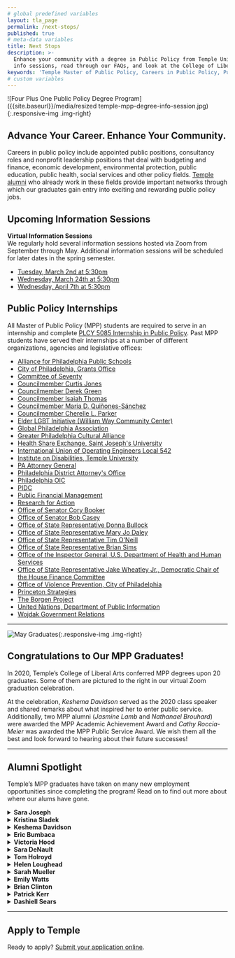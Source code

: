 ```yaml
---
# global predefined variables
layout: tla_page
permalink: /next-stops/
published: true
# meta-data variables
title: Next Stops
description: >-
  Enhance your community with a degree in Public Policy from Temple University! Learn about our upcoming 
  info sessions, read through our FAQs, and look at the College of Liberal Arts’ other resources. 
keywords: 'Temple Master of Public Policy, Careers in Public Policy, Public Policy Jobs'
# custom variables
---
```

![Four Plus One Public Policy Degree Program]({{site.baseurl}}/media/resized temple-mpp-degree-info-session.jpg){:.responsive-img .img-right}
## Advance Your Career. Enhance Your Community.
Careers in public policy include appointed public positions, consultancy roles and nonprofit leadership positions that deal with budgeting and finance, economic development, environmental protection, public education, public health, social services and other policy fields. [Temple alumni](http://www.alumni.temple.edu/s/705/alumni/16/interior.aspx?sid=705&gid=1&pgid=3703) who already work in these fields provide important networks through which our graduates gain entry into exciting and rewarding public policy jobs.

## Upcoming Information Sessions
**Virtual Information Sessions**<br>
We regularly hold several information sessions hosted via Zoom from September through May. Additional information sessions will be scheduled for later dates in the spring semester.

- [Tuesday, March 2nd at 5:30pm](https://events.temple.edu/master-of-public-policy-info-session-6)
- [Wednesday, March 24th at 5:30pm](https://events.temple.edu/master-of-public-policy-info-session-7)
- [Wednesday, April 7th at 5:30pm](https://events.temple.edu/master-of-public-policy-info-session-8)

## Public Policy Internships
All Master of Public Policy (MPP) students are required to serve in an internship and complete [PLCY 5085 Internship in Public Policy](https://bulletin.temple.edu/search/?P=PLCY%205085). Past MPP students have served their internships at a number of different organizations, agencies and legislative offices:

- [Alliance for Philadelphia Public Schools](https://appsphilly.net/)
- [City of Philadelphia, Grants Office](https://www.phila.gov/finance/units-grants.html)
- [Committee of Seventy](https://seventy.org/)
- [Councilmember Curtis Jones](https://phlcouncil.com/curtisjonesjr/)
- [Councilmember Derek Green](https://phlcouncil.com/derekgreen/)
- [Councilmember Isaiah Thomas](https://phlcouncil.com/isaiahthomas/)
- [Councilmember Maria D. Quiñones-Sánchez](http://phlcouncil.com/mariaqsanchez/)
- [Councilmember Cherelle L. Parker](http://phlcouncil.com/cherelleparker/)
- [Elder LGBT Initiative (William Way Community Center)](https://lgbtelderinitiative.org/)
- [Global Philadelphia Association](https://globalphiladelphia.org/)
- [Greater Philadelphia Cultural Alliance](https://www.philaculture.org/)
- [Health Share Exchange, Saint Joseph's University](https://www.healthshareexchange.org/)
- [International Union of Operating Engineers Local 542](https://www.iuoe542.com/)
- [Institute on Disabilities, Temple University](https://www.temple.edu/instituteondisabilities/)
- [PA Attorney General](https://www.attorneygeneral.gov/)
- [Philadelphia District Attorney's Office](https://www.phila.gov/districtattorney/pages/default.aspx)
- [Philadelphia OIC](https://www.philaoic.org/)
- [PIDC](https://www.pidcphila.com/)
- [Public Financial Management](https://www.pfm.com/)
- [Research for Action](https://www.researchforaction.org/)
- [Office of Senator Cory Booker](https://www.booker.senate.gov/)
- [Office of Senator Bob Casey](https://www.casey.senate.gov/)
- [Office of State Representative Donna Bullock](https://www.pahouse.com/Bullock/)
- [Office of State Representative Mary Jo Daley](https://www.pahouse.com/MDaley/)
- [Office of State Representative Tim O'Neill](http://www.reponeal.com/)
- [Office of State Representative Brian Sims](https://www.pahouse.com/Sims/)
- [Office of the Inspector General, U.S. Department of Health and Human Services](https://oig.hhs.gov/)
- [Office of State Representative Jake Wheatley Jr., Democratic Chair of the House Finance Committee](https://www.legis.state.pa.us/cfdocs/legis/home/member_information/house_bio.cfm?id=1026&mobile_choice=suppress)
- [Office of Violence Prevention, City of Philadelphia](https://www.phila.gov/departments/office-of-violence-prevention/)
- [Princeton Strategies](https://princetonstrategies.com/)
- [The Borgen Project](https://borgenproject.org/)
- [United Nations, Department of Public Information](https://www.un.org/youthenvoy/2013/09/dpi-department-of-public-information/)
- [Wojdak Government Relations](https://wojdak.com/)

___

![May Graduates]({{site.baseurl}}/media/mpp2020congrats.jpg){:.responsive-img .img-right}
## Congratulations to Our MPP Graduates!
In 2020, Temple’s College of Liberal Arts conferred MPP degrees upon 20 graduates. Some of them are pictured to the right in our virtual Zoom graduation celebration.

At the celebration, _Keshema Davidson_ served as the 2020 class speaker and shared remarks about what inspired her to enter public service. Additionally, two MPP alumni (_Jasmine Lamb_ and _Nathanael Brouhard_) were awarded the MPP Academic Achievement Award and _Cathy Roccia-Meier_ was awarded the MPP Public Service Award. We wish them all the best and look forward to hearing about their future successes!

___

## Alumni Spotlight
Temple’s MPP graduates have taken on many new employment opportunities since completing the program! Read on to find out more about where our alums have gone.

<details>
  <summary><strong>Sara Joseph</strong></summary>
<blockquote>  
  <p>  
  Left her position as a Forensic Intensive Recovery Specialist at the Defender Association of Philadelphia to become a Support Coordinator for the Philadelphia Bail Fund.<br>
<li><i>MPP from Temple in 2021</i></li>	  	  
  </p>
  </blockquote>
</details>

<details>
  <summary><strong>Kristina Sladek</strong></summary>
<blockquote>  
  <p>  
  Left her position as Probation Officer Specialist with Chester County Juvenile Probation to become a Research Specialist with The Office of the Commissioner of Probation in The Trial Court of Massachusetts.<br>
<li><i>MPP from Temple in 2020</i></li>	  	  
  </p>
  </blockquote>
</details>

<details>
  <summary><strong>Keshema Davidson</strong></summary>
<blockquote>  
  <p>  
  Was selected to participate in Committee of Seventy's highly competitive Buchholz Fellowship program. Keshema works as the Manager of Community Affairs at Cristo Rey Philadelphia High School.<br>
<li><i>MPP from Temple in 2020</i></li>	  	  
  </p>
  </blockquote>
</details>

<details>
  <summary><strong>Eric Bumbaca</strong></summary>
<blockquote>  
  <p>  
  Left his position as a Program Coordinator at College Possible Philadelphia to become Director of Student Programs for The World Affairs Council of Philadelphia.<br>
<li><i>MPP from Temple in 2019</i></li>	  	  
  </p>
  </blockquote>
</details>

<details>
  <summary><strong>Victoria Hood</strong></summary>
<blockquote>  
  <p>  
  Left her position as a Congressional Aide for Congressman Brendan Boyle to become Chief of Staff for State Representative Kevin Boyle.<br>
<li><i>MPP from Temple in 2019</i></li>	  	  
  </p>
  </blockquote>
</details>

<details>
  <summary><strong>Sara DeNault</strong></summary>
<blockquote>  
  <p>  
  First worked as a Senior Research Analyst at Econsult Solutions and then accepted a position as a Senior Associate, Finance, Policy and Data for the Office of the Philadelphia City Controller.<br>
<li><i>MPP from Temple in 2019</i></li>	  	  
  </p>
  </blockquote>
</details>

<details>
  <summary><strong>Tom Holroyd</strong></summary>
<blockquote>  
  <p>  
  Appointed Legislative and Executive Director, Sen. Maria Collett, Pennsylvania Senate.<br>
<li><i>MPP from Temple in 2019</i></li>	  	  
  </p>
  </blockquote>
</details>

<details>
  <summary><strong>Helen Loughead</strong></summary>
<blockquote>  
  <p>  
  Left her position as Assistant Director of Development, Penn Medicine Development and Alumni Relations to become Assistant Budget Director, Analysis & Communications for the City of Philadelphia.<br>
<li><i>MPP from Temple in 2019</i></li>	  	  
  </p>
  </blockquote>
</details>

<details>
  <summary><strong>Sarah Mueller</strong></summary>
<blockquote>  
  <p>  
  Selected for the highly competitive Joseph P. Kennedy, Jr. Disability Policy Fellowship with the Senate Health, Education, Labor and Pensions Committee.<br>
<li><i>MPP from Temple in 2019</i></li>	  	  
  </p>
  </blockquote>
</details>

<details>
  <summary><strong>Emily Watts</strong></summary>
<blockquote>  
  <p>  
  Formerly Communications Specialist II at McCormick Taylor, Emily is now a Policy Specialist with PennDOT.<br>
<li><i>MPP from Temple in 2019</i></li>	  	  
  </p>
  </blockquote>
</details>

<details>
  <summary><strong>Brian Clinton</strong></summary>
<blockquote>  
  <p>  
  Left his position on the staff of Councilwoman Cherelle Parker to become Assistant Chief of Staff in the Mayor's Office of the City of Philadelphia.<br>
<li><i>MPP from Temple in 2018</i></li>	  	  
  </p>
  </blockquote>
</details>

<details>
  <summary><strong>Patrick Kerr</strong></summary>
<blockquote>  
  <p>  
  Formerly an Executive Assistant for the Committee on Sustainability Assessment, is now a Research Partnerships Manager with Character Lab, a non- profit organization that uses cutting edge social science and medical research to understand and develop traits in children that contribute to positive outcomes later in life.<br>
<li><i>MPP from Temple in 2018</i></li>	  	  
  </p>
  </blockquote>
</details>

<details>
  <summary><strong>Dashiell Sears</strong></summary>
<blockquote>  
  <p>  
  Appointed Senior Associate, National League of Cities, Washington, DC and then accepted a role as Director of Public Policy at the International Association of Providers of AIDS Care.<br>
<li><i>MPP from Temple in 2018</i></li>	  	  
  </p>
  </blockquote>
</details>
	
___

## Apply to Temple
Ready to apply? [Submit your application online](https://prd-wlssb.temple.edu/prod8/bwskalog.P_DispLoginNon).

